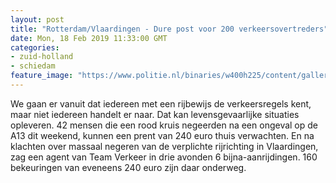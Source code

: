 ```yaml
---
layout: post
title: "Rotterdam/Vlaardingen - Dure post voor 200 verkeersovertreders"
date: Mon, 18 Feb 2019 11:33:00 GMT
categories: 
- zuid-holland 
- schiedam 
feature_image: "https://www.politie.nl/binaries/w400h225/content/gallery/politie/nieuws/2019/februari/07-rt/rode-kruizen.jpg"
---
```


We gaan er vanuit dat iedereen met een rijbewijs de verkeersregels kent, maar niet iedereen handelt er naar. Dat kan levensgevaarlijke situaties opleveren. 42 mensen die een rood kruis negeerden na een ongeval op de A13 dit weekend, kunnen een prent van 240 euro thuis verwachten. En na klachten over massaal negeren van de verplichte rijrichting in Vlaardingen, zag een agent van Team Verkeer in drie avonden 6 bijna-aanrijdingen. 160 bekeuringen van eveneens 240 euro zijn daar onderweg.
